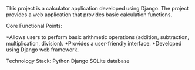 This project is a calculator application developed using Django. 
The project provides a web application that provides basic calculation functions.

Core Functional Points:

*Allows users to perform basic arithmetic operations (addition, subtraction, multiplication, division).
*Provides a user-friendly interface.
*Developed using Django web framework.

Technology Stack:
Python
Django
SQLite database
